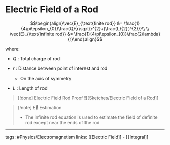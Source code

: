 # Electric Field of a Rod
$$\begin{align}\vec{E}_{\text{finite rod}} &= \frac{1}{4\pi\epsilon_{0}}\frac{Q}{r\sqrt{r^{2}+(\frac{L}{2})^{2}}}\\ \\
\vec{E}_{\text{infinite rod}} &= \frac{1}{4\pi\epsilon_{0}}\frac{2\lambda}{r}\end{align}$$

where:
- $Q$ : Total charge of rod

- $r$ : Distance between point of interest and rod
	- On the axis of symmetry

- $L$ : Length of rod

> [!done] Electric Field Rod Proof
> ![[Sketches/Electric Field of a Rod]]

> [!note] $\vec{E}$ Estimation
> - The infinite rod equation is used to estimate the field of definite rod except near the ends of the rod


---
tags: #Physics/Electromagnetism 
links: [[Electric Field]] - [[Integral]]
